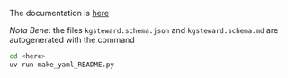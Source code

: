 
The documentation is [here](kgsteward.schema.md)


*Nota Bene*: the files `kgsteward.schema.json` and `kgsteward.schema.md` are autogenerated with the command 

```sh
cd <here>
uv run make_yaml_README.py
```

